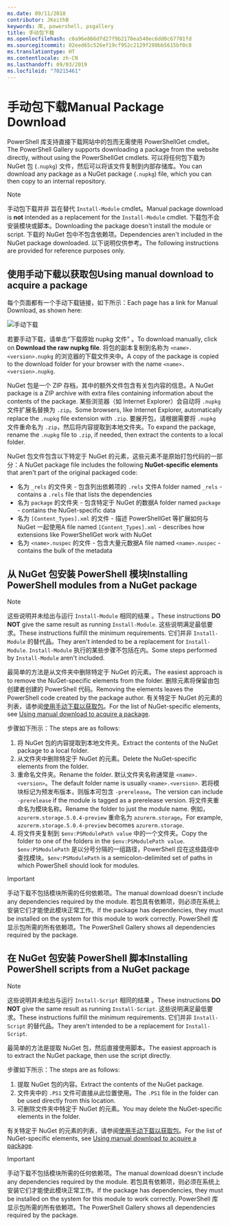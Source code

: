 ```yaml
---
ms.date: 09/11/2018
contributor: JKeithB
keywords: 库, powershell, psgallery
title: 手动包下载
ms.openlocfilehash: c0a96e866dfd27f9b2170ea540ec6dd0c67701fd
ms.sourcegitcommit: 02eed65c526ef19cf952c2129f280bb5615bf0c8
ms.translationtype: HT
ms.contentlocale: zh-CN
ms.lasthandoff: 09/03/2019
ms.locfileid: "70215461"
---
```

# <a name="manual-package-download"></a><span data-ttu-id="dd251-103">手动包下载</span><span class="sxs-lookup"><span data-stu-id="dd251-103">Manual Package Download</span></span>

<span data-ttu-id="dd251-104">PowerShell 库支持直接下载网站中的包而无需使用 PowerShellGet cmdlet。</span><span class="sxs-lookup"><span data-stu-id="dd251-104">The PowerShell Gallery supports downloading a package from the website directly, without using the PowerShellGet cmdlets.</span></span> <span data-ttu-id="dd251-105">可以将任何包下载为 NuGet 包 (`.nupkg`) 文件，然后可以将该文件复制到内部存储库。</span><span class="sxs-lookup"><span data-stu-id="dd251-105">You can download any package as a NuGet package (`.nupkg`) file, which you can then copy to an internal repository.</span></span>

> [!NOTE]
> <span data-ttu-id="dd251-106">手动包下载并非  旨在替代 `Install-Module` cmdlet。</span><span class="sxs-lookup"><span data-stu-id="dd251-106">Manual package download is **not** intended as a replacement for the `Install-Module` cmdlet.</span></span>
> <span data-ttu-id="dd251-107">下载包不会安装模块或脚本。</span><span class="sxs-lookup"><span data-stu-id="dd251-107">Downloading the package doesn't install the module or script.</span></span> <span data-ttu-id="dd251-108">下载的 NuGet 包中不包含依赖项。</span><span class="sxs-lookup"><span data-stu-id="dd251-108">Dependencies aren't included in the NuGet package downloaded.</span></span> <span data-ttu-id="dd251-109">以下说明仅供参考。</span><span class="sxs-lookup"><span data-stu-id="dd251-109">The following instructions are provided for reference purposes only.</span></span>

## <a name="using-manual-download-to-acquire-a-package"></a><span data-ttu-id="dd251-110">使用手动下载以获取包</span><span class="sxs-lookup"><span data-stu-id="dd251-110">Using manual download to acquire a package</span></span>

<span data-ttu-id="dd251-111">每个页面都有一个手动下载链接，如下所示：</span><span class="sxs-lookup"><span data-stu-id="dd251-111">Each page has a link for Manual Download, as shown here:</span></span>

![手动下载](../../Images/packagedisplaypagewithpseditions.png)

<span data-ttu-id="dd251-113">若要手动下载，请单击“下载原始 nupkg 文件”  。</span><span class="sxs-lookup"><span data-stu-id="dd251-113">To download manually, click on **Download the raw nupkg file**.</span></span> <span data-ttu-id="dd251-114">将包的副本复制到名称为 `<name>.<version>.nupkg` 的浏览器的下载文件夹中。</span><span class="sxs-lookup"><span data-stu-id="dd251-114">A copy of the package is copied to the download folder for your browser with the name `<name>.<version>.nupkg`.</span></span>

<span data-ttu-id="dd251-115">NuGet 包是一个 ZIP 存档，其中的额外文件包含有关包内容的信息。</span><span class="sxs-lookup"><span data-stu-id="dd251-115">A NuGet package is a ZIP archive with extra files containing information about the contents of the package.</span></span> <span data-ttu-id="dd251-116">某些浏览器（如 Internet Explorer）会自动将 `.nupkg` 文件扩展名替换为 `.zip`。</span><span class="sxs-lookup"><span data-stu-id="dd251-116">Some browsers, like Internet Explorer, automatically replace the `.nupkg` file extension with `.zip`.</span></span> <span data-ttu-id="dd251-117">要展开包，请根据需要将 `.nupkg` 文件重命名为 `.zip`，然后将内容提取到本地文件夹。</span><span class="sxs-lookup"><span data-stu-id="dd251-117">To expand the package, rename the `.nupkg` file to `.zip`, if needed, then extract the contents to a local folder.</span></span>

<span data-ttu-id="dd251-118">NuGet 包文件包含以下特定于 NuGet  的元素，这些元素不是原始打包代码的一部分：</span><span class="sxs-lookup"><span data-stu-id="dd251-118">A NuGet package file includes the following **NuGet-specific elements** that aren't part of the original packaged code:</span></span>

- <span data-ttu-id="dd251-119">名为 `_rels` 的文件夹 - 包含列出依赖项的 `.rels` 文件</span><span class="sxs-lookup"><span data-stu-id="dd251-119">A folder named `_rels` - contains a `.rels` file that lists the dependencies</span></span>
- <span data-ttu-id="dd251-120">名为 `package` 的文件夹 - 包含特定于 NuGet 的数据</span><span class="sxs-lookup"><span data-stu-id="dd251-120">A folder named `package` - contains the NuGet-specific data</span></span>
- <span data-ttu-id="dd251-121">名为 `[Content_Types].xml` 的文件 - 描述 PowerShellGet 等扩展如何与 NuGet 一起使用</span><span class="sxs-lookup"><span data-stu-id="dd251-121">A file named `[Content_Types].xml` - describes how extensions like PowerShellGet work with NuGet</span></span>
- <span data-ttu-id="dd251-122">名为 `<name>.nuspec` 的文件 - 包含大量元数据</span><span class="sxs-lookup"><span data-stu-id="dd251-122">A file named `<name>.nuspec` - contains the bulk of the metadata</span></span>

## <a name="installing-powershell-modules-from-a-nuget-package"></a><span data-ttu-id="dd251-123">从 NuGet 包安装 PowerShell 模块</span><span class="sxs-lookup"><span data-stu-id="dd251-123">Installing PowerShell modules from a NuGet package</span></span>

> [!NOTE]
> <span data-ttu-id="dd251-124">这些说明并未给出与运行 `Install-Module` 相同的结果  。</span><span class="sxs-lookup"><span data-stu-id="dd251-124">These instructions **DO NOT** give the same result as running `Install-Module`.</span></span> <span data-ttu-id="dd251-125">这些说明满足最低要求。</span><span class="sxs-lookup"><span data-stu-id="dd251-125">These instructions fulfill the minimum requirements.</span></span> <span data-ttu-id="dd251-126">它们并非 `Install-Module` 的替代品。</span><span class="sxs-lookup"><span data-stu-id="dd251-126">They aren't intended to be a replacement for `Install-Module`.</span></span>
> <span data-ttu-id="dd251-127">`Install-Module` 执行的某些步骤不包括在内。</span><span class="sxs-lookup"><span data-stu-id="dd251-127">Some steps performed by `Install-Module` aren't included.</span></span>

<span data-ttu-id="dd251-128">最简单的方法是从文件夹中删除特定于 NuGet 的元素。</span><span class="sxs-lookup"><span data-stu-id="dd251-128">The easiest approach is to remove the NuGet-specific elements from the folder.</span></span> <span data-ttu-id="dd251-129">删除元素将保留由包创建者创建的 PowerShell 代码。</span><span class="sxs-lookup"><span data-stu-id="dd251-129">Removing the elements leaves the PowerShell code created by the package author.</span></span>
<span data-ttu-id="dd251-130">有关特定于 NuGet 的元素的列表，请参阅[使用手动下载以获取包](#using-manual-download-to-acquire-a-package)。</span><span class="sxs-lookup"><span data-stu-id="dd251-130">For the list of NuGet-specific elements, see [Using manual download to acquire a package](#using-manual-download-to-acquire-a-package).</span></span>

<span data-ttu-id="dd251-131">步骤如下所示：</span><span class="sxs-lookup"><span data-stu-id="dd251-131">The steps are as follows:</span></span>

1. <span data-ttu-id="dd251-132">将 NuGet 包的内容提取到本地文件夹。</span><span class="sxs-lookup"><span data-stu-id="dd251-132">Extract the contents of the NuGet package to a local folder.</span></span>
2. <span data-ttu-id="dd251-133">从文件夹中删除特定于 NuGet 的元素。</span><span class="sxs-lookup"><span data-stu-id="dd251-133">Delete the NuGet-specific elements from the folder.</span></span>
3. <span data-ttu-id="dd251-134">重命名文件夹。</span><span class="sxs-lookup"><span data-stu-id="dd251-134">Rename the folder.</span></span> <span data-ttu-id="dd251-135">默认文件夹名称通常是 `<name>.<version>`。</span><span class="sxs-lookup"><span data-stu-id="dd251-135">The default folder name is usually `<name>.<version>`.</span></span> <span data-ttu-id="dd251-136">若将模块标记为预发布版本，则版本可包含 `-prerelease`。</span><span class="sxs-lookup"><span data-stu-id="dd251-136">The version can include `-prerelease` if the module is tagged as a prerelease version.</span></span> <span data-ttu-id="dd251-137">将文件夹重命名为模块名称。</span><span class="sxs-lookup"><span data-stu-id="dd251-137">Rename the folder to just the module name.</span></span> <span data-ttu-id="dd251-138">例如，`azurerm.storage.5.0.4-preview` 重命名为 `azurerm.storage`。</span><span class="sxs-lookup"><span data-stu-id="dd251-138">For example, `azurerm.storage.5.0.4-preview` becomes `azurerm.storage`.</span></span>
4. <span data-ttu-id="dd251-139">将文件夹复制到 `$env:PSModulePath value` 中的一个文件夹。</span><span class="sxs-lookup"><span data-stu-id="dd251-139">Copy the folder to one of the folders in the `$env:PSModulePath value`.</span></span> <span data-ttu-id="dd251-140">`$env:PSModulePath` 是以分号分隔的一组路径，PowerShell 应在这些路径中查找模块。</span><span class="sxs-lookup"><span data-stu-id="dd251-140">`$env:PSModulePath` is a semicolon-delimited set of paths in which PowerShell should look for modules.</span></span>

> [!IMPORTANT]
> <span data-ttu-id="dd251-141">手动下载不包括模块所需的任何依赖项。</span><span class="sxs-lookup"><span data-stu-id="dd251-141">The manual download doesn't include any dependencies required by the module.</span></span> <span data-ttu-id="dd251-142">若包具有依赖项，则必须在系统上安装它们才能使此模块正常工作。</span><span class="sxs-lookup"><span data-stu-id="dd251-142">If the package has dependencies, they must be installed on the system for this module to work correctly.</span></span> <span data-ttu-id="dd251-143">PowerShell 库显示包所需的所有依赖项。</span><span class="sxs-lookup"><span data-stu-id="dd251-143">The PowerShell Gallery shows all dependencies required by the package.</span></span>

## <a name="installing-powershell-scripts-from-a-nuget-package"></a><span data-ttu-id="dd251-144">在 NuGet 包安装 PowerShell 脚本</span><span class="sxs-lookup"><span data-stu-id="dd251-144">Installing PowerShell scripts from a NuGet package</span></span>

> [!NOTE]
> <span data-ttu-id="dd251-145">这些说明并未给出与运行 `Install-Script` 相同的结果  。</span><span class="sxs-lookup"><span data-stu-id="dd251-145">These instructions **DO NOT** give the same result as running `Install-Script`.</span></span> <span data-ttu-id="dd251-146">这些说明满足最低要求。</span><span class="sxs-lookup"><span data-stu-id="dd251-146">These instructions fulfill the minimum requirements.</span></span> <span data-ttu-id="dd251-147">它们并非 `Install-Script` 的替代品。</span><span class="sxs-lookup"><span data-stu-id="dd251-147">They aren't intended to be a replacement for `Install-Script`.</span></span>

<span data-ttu-id="dd251-148">最简单的方法是提取 NuGet 包，然后直接使用脚本。</span><span class="sxs-lookup"><span data-stu-id="dd251-148">The easiest approach is to extract the NuGet package, then use the script directly.</span></span>

<span data-ttu-id="dd251-149">步骤如下所示：</span><span class="sxs-lookup"><span data-stu-id="dd251-149">The steps are as follows:</span></span>

1. <span data-ttu-id="dd251-150">提取 NuGet 包的内容。</span><span class="sxs-lookup"><span data-stu-id="dd251-150">Extract the contents of the NuGet package.</span></span>
2. <span data-ttu-id="dd251-151">文件夹中的 `.PS1` 文件可直接从此位置使用。</span><span class="sxs-lookup"><span data-stu-id="dd251-151">The `.PS1` file in the folder can be used directly from this location.</span></span>
3. <span data-ttu-id="dd251-152">可删除文件夹中特定于 NuGet 的元素。</span><span class="sxs-lookup"><span data-stu-id="dd251-152">You may delete the NuGet-specific elements in the folder.</span></span>

<span data-ttu-id="dd251-153">有关特定于 NuGet 的元素的列表，请参阅[使用手动下载以获取包](#using-manual-download-to-acquire-a-package)。</span><span class="sxs-lookup"><span data-stu-id="dd251-153">For the list of NuGet-specific elements, see [Using manual download to acquire a package](#using-manual-download-to-acquire-a-package).</span></span>

> [!IMPORTANT]
> <span data-ttu-id="dd251-154">手动下载不包括模块所需的任何依赖项。</span><span class="sxs-lookup"><span data-stu-id="dd251-154">The manual download doesn't include any dependencies required by the module.</span></span> <span data-ttu-id="dd251-155">若包具有依赖项，则必须在系统上安装它们才能使此模块正常工作。</span><span class="sxs-lookup"><span data-stu-id="dd251-155">If the package has dependencies, they must be installed on the system for this module to work correctly.</span></span> <span data-ttu-id="dd251-156">PowerShell 库显示包所需的所有依赖项。</span><span class="sxs-lookup"><span data-stu-id="dd251-156">The PowerShell Gallery shows all dependencies required by the package.</span></span>
